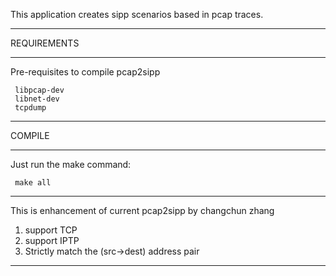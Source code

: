 

This application creates sipp scenarios based in pcap traces.

*****************************************
REQUIREMENTS
*****************************************
Pre-requisites to compile pcap2sipp

     libpcap-dev
     libnet-dev
     tcpdump

*****************************************
COMPILE
*****************************************
Just run the make command:

     make all
     
*****************************************
This is enhancement of current pcap2sipp by changchun zhang
1. support TCP 
2. support IPTP
3. Strictly match the (src->dest) address pair
*****************************************

